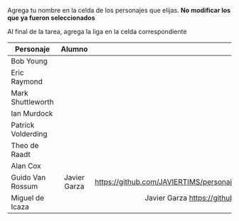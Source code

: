 Agrega tu nombre en la celda de los personajes que elijas. **No modificar los que ya fueron seleccionados**

Al final de la tarea, agrega la liga en la celda correspondiente


| Personaje        | Alumno           | Liga al trabajo terminado  |
| ------------- |:-------------:| -----:|
| Bob Young      |  |  |
| Eric Raymond     |       |    |
| Mark Shuttleworth |       |     |
| Ian Murdock | | |
| Patrick Volderding| | |
| Theo de Raadt | | |
| Alan Cox| | |
| Guido Van Rossum | Javier Garza| https://github.com/JAVIERTIMS/personajesSL/blob/master/Miguel%20de%20Icaza%20y%20Guido%20Van%20Rossum.docx
| Miguel de Icaza| | Javier Garza   https://github.com/JAVIERTIMS/personajesSL/blob/master/Personakes%20de%20Influencia%20-Miguel%20de%20Icaza%20Guido%20Von%20Rossum.txt
